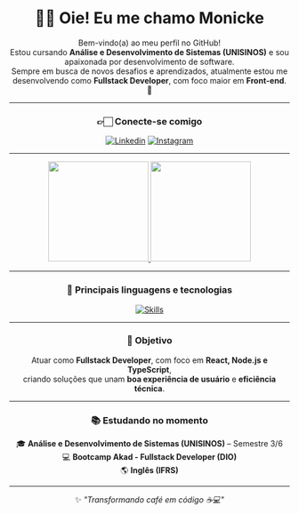 <div align="center">

# 👋🏻 Oie! Eu me chamo Monicke

<p text-align="center">

Bem-vindo(a) ao meu perfil no GitHub!  
Estou cursando **Análise e Desenvolvimento de Sistemas (UNISINOS)** e sou apaixonada por desenvolvimento de software.  
Sempre em busca de novos desafios e aprendizados, atualmente estou me desenvolvendo como **Fullstack Developer**, com foco maior em **Front-end**. 🚀

</p>

---

</div>

<div align="center">

### 👉🏻 Conecte-se comigo

[![Linkedin](https://img.shields.io/badge/LinkedIn-0077B5?style=for-the-badge&logo=linkedin&logoColor=white)](https://www.linkedin.com/in/monicke-cunha/)
[![Instagram](https://img.shields.io/badge/Instagram-E4405F?style=for-the-badge&logo=instagram&logoColor=white)](https://www.instagram.com/ah_monih/)


<div>

---

<div align="center">

  <a href="https://github.com/monickecunha">
    <img height="180em" src="https://github-readme-stats.vercel.app/api?username=monickecunha&show_icons=true&theme=dracula"/>
  </a>
  <a href="https://github.com/monickecunha">
    <img height="180em" src="https://github-readme-stats.vercel.app/api/top-langs/?username=monickecunha&layout=compact&theme=dracula"/>
  </a>

</div>

---

### 🚀 Principais linguagens e tecnologias

[![Skills](https://skillicons.dev/icons?i=js,html,css,react,nodejs,typescript,java)](https://skillicons.dev)

---

### 🎯 Objetivo

Atuar como **Fullstack Developer**, com foco em **React, Node.js e TypeScript**,  
criando soluções que unam **boa experiência de usuário** e **eficiência técnica**.  

---

### 📚 Estudando no momento

🎓 **Análise e Desenvolvimento de Sistemas (UNISINOS)** – Semestre 3/6  
💻 **Bootcamp Akad - Fullstack Developer (DIO)**  
🌎 **Inglês (IFRS)**

---

<div align="center">

✨ _"Transformando café em código ☕💻"_  

</div>

